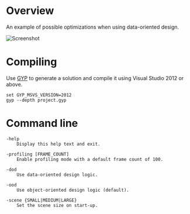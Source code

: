 # Overview

An example of possible optimizations when using data-oriented design.

![Screenshot](https://bitbucket.org/repo/o6dnpp/images/1731901630-Screenshot930.png)

# Compiling

Use [GYP](https://chromium.googlesource.com/external/gyp) to generate a solution and compile it using Visual Studio 2012 or above.

    set GYP_MSVS_VERSION=2012
    gyp --depth project.gyp

# Command line

    -help
        Display this help text and exit.

    -profiling [FRAME_COUNT]
        Enable profiling mode with a default frame count of 100.

    -dod
        Use data-oriented design logic.

    -ood
        Use object-oriented design logic (default).

    -scene {SMALL|MEDIUM|LARGE}
        Set the scene size on start-up.